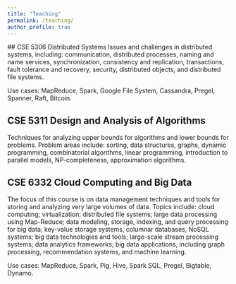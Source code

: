 ```yaml
---
title: "Teaching"
permalink: /teaching/
author_profile: true
---
```

<link href="https://fonts.googleapis.com/css?family=Comfortaa:300,400,700|Righteous" rel="stylesheet">
## CSE 5306 Distributed Systems
 Issues and challenges in distributed systems, including: communication, distributed processes, naming and name services, synchronization, consistency and replication, transactions, fault tolerance and recovery, security, distributed objects, and distributed file systems.
 
 Use cases: MapReduce, Spark, Google File System, Cassandra, Pregel, Spanner, Raft, Bitcoin.
## CSE 5311 Design and Analysis of Algorithms
 Techniques for analyzing upper bounds for algorithms and lower bounds for problems. Problem areas include: sorting, data structures, graphs, dynamic programming, combinatorial algorithms, linear programming, introduction to parallel models, NP-completeness, approximation algorithms.

## CSE 6332 Cloud Computing and Big Data
The focus of this course is on data management techniques and tools for storing and analyzing very large volumes of data. Topics include: cloud computing; virtualization; distributed file systems; large data processing using Map-Reduce; data modeling, storage, indexing, and query processing for big data; key-value storage systems, columnar databases, NoSQL systems; big data technologies and tools; large-scale stream processing systems; data analytics frameworks; big data applications, including graph processing, recommendation systems, and machine learning.

 Use cases: MapReduce, Spark, Pig, Hive, Spark SQL, Pregel, Bigtable, Dynamo.

<!---
### List of courses taught at UTA
* **Summer 2022:** CSE 5306 Distributed Systems
* **Summer 2022:** CSE 5311 Design and Analysis of Algorithms
* **Spring 2022:** CSE 5306 Distributed Systems
* **Spring 2022:** CSE 5311 Design and Analysis of Algorithms


### List of courses taught at Port City International University
* **Summer 2016:** CSE 227: Algorithms
* **Summer 2016:** CSE 228: Algorithms Sessional
* **Summer 2016:** CSE 331: Pattern Recognition
* **Summer 2016:** CSE 332: Pattern Recognition Sessional
* **Spring 2016:** CSE 227: Algorithms
* **Spring 2016:** CSE 228: Algorithms Sessional
* **Spring 2016:** CSE 331: Pattern Recognition
* **Spring 2016:** CSE 332: Pattern Recognition Sessional
* **Spring 2016:** CSE 321: Software Engineering
* **Spring 2016:** CSE 322: Software Engineering Sessional
* **Fall 2015:** CSE 321: Discrete Mathematics
* **Fall 2015:** CSE 132: Computer Programming Languages
* **Fall 2015:** CSE 232: Operating System Concepts Sessional
* **Fall 2015:** CSE 234: Computer Organization & Architecture Sessional
* **Summer 2015:** CSE 321: Software Engineering
* **Summer 2015:** CSE 322: Software Engineering Sessional
* **Summer 2015:** CSE 132: Computer Programming Languages
* **Summer 2015:** CSE 122: Structured Programming Languages Sessional
* **Summer 2015:** CSE 112: Computer Fundamentals & Programming Techniques Sessional
* **Spring 2015:** CSE 227: Algorithms
* **Spring 2015:** CSE 228: Algorithms Sessional
* **Spring 2015:** CSE 211: Object Oriented Programming
* **Spring 2015:** CSE 212: Object Oriented Programming Sessional
-->
